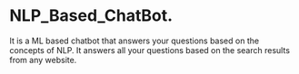 # NLP_Based_ChatBot.
It is a ML based chatbot that answers your questions based on the concepts of NLP. It answers all your questions based on the search results from any website.
